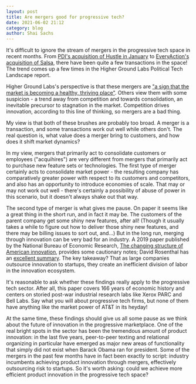 ```yaml
---
layout: post
title: Are mergers good for progressive tech?
date: 2021-06-02 21:12
category: blog
author: Shai Sachs
---
```


It's difficult to ignore the stream of mergers in the progressive tech space in recent months. From [PDI's acquisition of Hustle in January](https://blog.outreachcircle.com/2021/01/13/release-premier-political-data-firm-acquires-supporter-engagement-platform-to-expand-services-and-reach/) to [EveryAction's acquisition of Salsa](https://twitter.com/EveryActionHQ/status/1400120168630652942), there have been quite a few transactions in the space! The trend comes up a few times in the Higher Ground Labs Political Tech Landscape report.

Higher Ground Labs's perspective is that these mergers are ["a sign that the market is becoming a healthy, thriving place"](https://highergroundlabs.com/together-we-go-far-mergers-acquisitions-in-political-tech/). Others view them with some suspicion - a trend away from competition and towards consolidation, an inevitable precursor to stagnation in the market. Competition drives innovation, according to this line of thinking, so mergers are a bad thing.

My view is that both of these brushes are probably too broad. A merger is a transaction, and some transactions work out well while others don't. The real question is, what value does a merger bring to customers, and how does it shift market dynamics?

In my view, mergers that primarily act to consolidate customers or employees ("acquihires") are very different from mergers that primarily act to purchase new feature sets or technologies. The first type of merger certainly acts to consolidate market power - the resulting company has comparatively greater power with respect to its customers and competitors, and also has an opportunity to introduce economies of scale. That may or may not work out well - there's certainly a possibility of abuse of power in this scenario, but it doesn't always shake out that way.

The second type of merger is what gives me pause. On paper it seems like a great thing in the short run, and in fact it may be. The customers of the parent company get some shiny new features, after all! (Though it usually takes a while to figure out how to deliver those shiny new features, and there may be billing issues to sort out, and...) But in the long run, merging through innovation can be very bad for an industry. A 2019 paper published by the National Bureau of Economic Research, [The changing structure of American innovation](https://www.nber.org/papers/w25893), provides some cautionary notes; David Rosenthal has an [excellent summary](https://blog.dshr.org/2020/05/the-death-of-corporate-research-labs.html). The key takeaway? That as large companies outsource innovation to startups, they create an inefficient division of labor in the innovation ecosystem.

It's reasonable to ask whether these findings really apply to the progressive tech sector. After all, this paper covers 166 years of economic history and centers on storied post-war industrial research labs like Xerox PARC and Bell Labs. Say what you will about progressive tech firms, but none of them have anything like the market power of AT&T in its heyday!

At the same time, these findings should give us all some pause as we think about the future of innovation in the progressive marketplace. One of the real bright spots in the sector has been the tremendous amount of product innovation: in the last five years, peer-to-peer texting and relational organizing in particular have emerged as major new areas of functionality that simply did not exist when Barack Obama ran for president. Some of the mergers in the past few months have in fact been exactly to script: industry incumbents achieving product innovation through mergers, effectively outsourcing risk to startups. So it's worth asking: could we achieve more efficient product innovation in the progressive tech space?